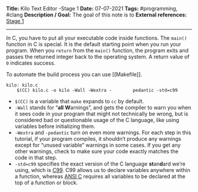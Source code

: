 **Title:** Kilo Text Editor -Stage 1
**Date:** 07-07-2021
**Tags:** #programming, #clang 
**Description / Goal:** The goal of this note is to
**External references:** [Stage 1](https://viewsourcecode.org/snaptoken/kilo/01.setup.html)

<hr>


In C, you have to put all your executable code inside functions. The `main()` function in C is special. It is the default starting point when you run your program. When you `return` from the `main()` function, the program exits and passes the returned integer back to the operating system. A return value of `0` indicates success.

To automate the build process you can use [[Makefile]].
```
kilo: kilo.c
	$(CC) kilo.c -o kilo -Wall -Wextra -		pedantic -std=c99
```
-   `$(CC)` is a variable that `make` expands to `cc` by default.
-   `-Wall` stands for “**all** **W**arnings”, and gets the compiler to warn you when it sees code in your program that might not technically be wrong, but is considered bad or questionable usage of the C language, like using variables before initializing them.
-   `-Wextra` and `-pedantic` turn on even more warnings. For each step in this tutorial, if your program compiles, it shouldn’t produce any warnings except for “unused variable” warnings in some cases. If you get any other warnings, check to make sure your code exactly matches the code in that step.
-   `-std=c99` specifies the exact version of the C language **st**an**d**ard we’re using, which is [C99](https://en.wikipedia.org/wiki/C99). C99 allows us to declare variables anywhere within a function, whereas [ANSI C](https://en.wikipedia.org/wiki/ANSI_C) requires all variables to be declared at the top of a function or block.